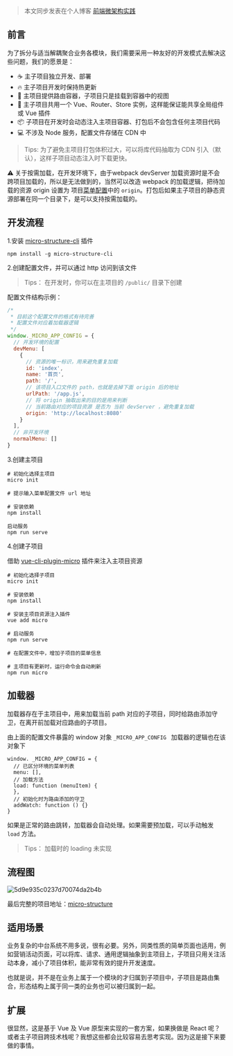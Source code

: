 > 本文同步发表在个人博客 [前端微架构实践](https://iming.work/detail/5d9e9971ba39c800682dc7f7)

## 前言

为了拆分与适当解耦聚合业务各模块，我们需要采用一种友好的开发模式去解决这些问题，我们的愿景是：

- ☕️ 主子项目独立开发、部署
- 🔥 主子项目开发时保持热更新
- 🚗 主项目提供路由容器，子项目只是挂载到容器中的视图
- 👊 主子项目共用一个 Vue、Router、Store 实例，这样能保证能共享全局组件或 Vue 插件
- 📦 子项目在开发时会动态注入主项目容器、打包后不会包含任何主项目代码
- 💻 不涉及 Node 服务，配置文件存储在 CDN 中

> Tips: 为了避免主项目打包体积过大，可以将库代码抽取为 CDN 引入（默认），这样子项目动态注入时下载更快。

⚠️ 关于按需加载，在开发环境下，由于webpack devServer 加载资源时是不会跨项目加载的，所以是无法做到的，当然可以改造 webpack 的加载逻辑，把待加载的资源 origin 设置为 项目[菜单配置](https://github.com/micro-structure/cli)中的 `origin`。打包后如果主子项目的静态资源部署在同一个目录下，是可以支持按需加载的。

## 开发流程

1.安装 [micro-structure-cli](https://github.com/micro-structure/cli) 插件

```
npm install -g micro-structure-cli
```

2.创建配置文件，并可以通过 http 访问到该文件

> Tips： 在开发时，你可以在主项目的 `/public/` 目录下创建

配置文件结构示例：

```js
/*
 * 目前这个配置文件的格式有待完善
 * 配置文件对应着加载器逻辑
 */
window._MICRO_APP_CONFIG = {
  // 开发环境的配置
  devMenu: [
    {
      // 资源的唯一标识，用来避免重复加载
      id: 'index',
      name: '首页',
      path: '/',
      // 该项目入口文件的 path，也就是去掉下面 origin 后的地址
      urlPath: '/app.js',
      // 将 origin 抽取出来的目的是用来判断
      // 当前路由对应的项目资源 是否为 当前 devServer ，避免重复加载
      origin: 'http://localhost:8080'
    }
  ],
  // 非开发环境
  normalMenu: []
}
```

3.创建主项目

```
# 初始化选择主项目
micro init

# 提示输入菜单配置文件 url 地址

# 安装依赖
npm install 

启动服务
npm run serve
```

4.创建子项目


借助 [vue-cli-plugin-micro](https://github.com/micro-structure/plugin) 插件来注入主项目资源
```
# 初始化选择子项目
micro init

# 安装依赖
npm install 

# 安装主项目资源注入插件
vue add micro

# 启动服务
npm run serve

# 在配置文件中，增加子项目的菜单信息

# 主项目有更新时，运行命令会自动刷新
npm run micro
```

## 加载器

加载器存在于主项目中，用来加载当前 path 对应的子项目，同时给路由添加守卫，在离开前加载对应路由的子项目。

由上面的配置文件暴露的 window 对象 `_MICRO_APP_CONFIG ` 加载器的逻辑也在该对象下

```
window. _MICRO_APP_CONFIG = {
  // 已区分环境的菜单列表
  menu: [],
  // 加载方法
  load: function (menuItem) {
  },
  // 初始化时为路由添加的守卫
  addWatch: function () {}
}
```

如果是正常的路由跳转，加载器会自动处理。如果需要预加载，可以手动触发 `load` 方法。

> Tips： 加载时的 loading 未实现

## 流程图
![5d9e935c0237d70074da2b4b](http://lc-iYzWnL2H.cn-n1.lcfile.com/2a2182f877620e4067f4)

最后完整的项目地址：[micro-structure](https://github.com/micro-structure)

## 适用场景

业务复杂的中台系统不用多说，很有必要。另外，同类性质的简单页面也适用，例如营销活动页面，可以将库、请求、通用逻辑抽象到主项目上，子项目只用关注活动本身，减小了项目体积，能非常有效的提升开发速度。

也就是说，并不是在业务上属于一个模块的才归属到子项目中，子项目是路由集合，形态结构上属于同一类的业务也可以被归属到一起。

## 扩展

很显然，这是基于 Vue 及 Vue 原型来实现的一套方案，如果换做是 React 呢？或者主子项目跨技术栈呢？我想这些都会比较容易去思考实现。因为这是接下来要做的事情。
